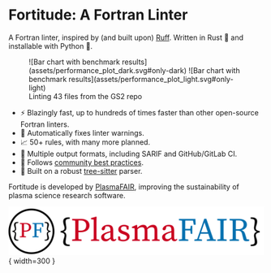 # Fortitude: A Fortran Linter

A Fortran linter, inspired by (and built upon) [Ruff](https://github.com/astral-sh/ruff).
Written in Rust :crab: and installable with Python :snake:.

<figure markdown="span">
  ![Bar chart with benchmark results](assets/performance_plot_dark.svg#only-dark)
  ![Bar chart with benchmark results](assets/performance_plot_light.svg#only-light)
  <figcaption>Linting 43 files from the GS2 repo</figcaption>
</figure>

- :zap: Blazingly fast, up to hundreds of times faster than other open-source Fortran
  linters.
- :wrench: Automatically fixes linter warnings.
- :chart_with_upwards_trend: 50+ rules, with many more planned.
- :page_with_curl: Multiple output formats, including SARIF and GitHub/GitLab CI.
- :handshake: Follows [community best
  practices](https://fortran-lang.org/learn/best_practices/).
- :muscle: Built on a robust [tree-sitter](https://tree-sitter.github.io/tree-sitter/)
  parser.

Fortitude is developed by
[PlasmaFAIR](https://plasmafair.readthedocs.io), improving the
sustainability of plasma science research software.

![PlasmaFAIR logo](assets/plasmafair_logo.svg){ width=300 }
